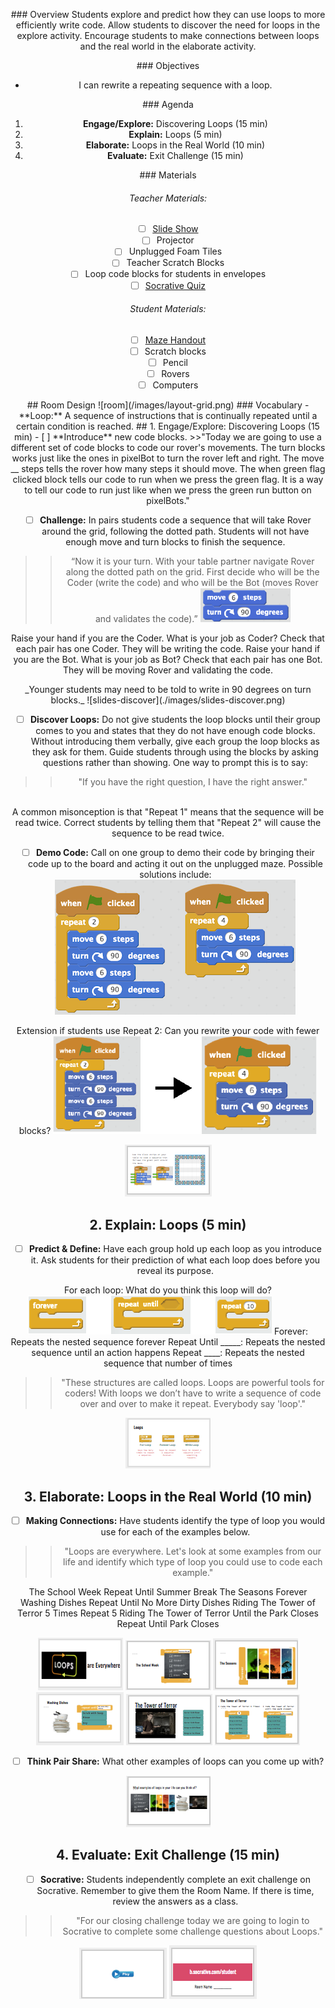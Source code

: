 <header class='header' title='In the Loop' subtitle='Lesson 05'/>

<notable>

<iconp src='/icons/activity.png'>### Overview</iconp>
Students explore and predict how they can use loops to more efficiently write code. Allow students to discover the need for loops in the explore activity. Encourage students to make connections between loops and the real world in the elaborate activity.

<iconp src='/icons/objectives.png'>### Objectives</iconp>

- I can rewrite a repeating sequence with a loop.

<iconp src='/icons/agenda.png'>### Agenda</iconp>

1. **Engage/Explore:** Discovering Loops (15 min)
3. **Explain:** Loops (5 min)
4. **Elaborate:** Loops in the Real World (10 min)
5. **Evaluate:** Exit Challenge (15 min)

<note>
<iconp src='/icons/materials.png'>### Materials</iconp>

###### Teacher Materials:
- [ ] [Slide Show][slide-show]
- [ ] Projector
- [ ] Unplugged Foam Tiles
- [ ] Teacher Scratch Blocks
- [ ] Loop code blocks for students in envelopes
- [ ] [Socrative Quiz][soc]

###### Student Materials:
- [ ] [Maze Handout][maze-handout]
- [ ] Scratch blocks
- [ ] Pencil
- [ ] Rovers
- [ ] Computers

</note>
## Room Design
![room](/images/layout-grid.png)

<note>
<iconp src='/icons/vocab.png'>### Vocabulary</iconp>
- **Loop:** A sequence of instructions that is continually repeated until a certain condition is reached.

</note>

<pagebreak/>
## 1. Engage/Explore: Discovering Loops (15 min)
- [ ] **Introduce** new code blocks.
>>"Today we are going to use a different set of code blocks to code our rover's movements. The turn blocks works just like the ones in pixelBot to turn the rover left and right. The move __ steps tells the rover how many steps it should move. The when green flag clicked block tells our code to run when we press the green flag. It is a way to tell our code to run just like when we press the green run button on pixelBots."

- [ ] **Challenge:** In pairs students code a sequence that will take Rover around the grid, following the dotted path. Students will not have enough move and turn blocks to finish the sequence.
> > “Now it is your turn. With your table partner navigate Rover along the dotted path on the grid. First decide who will be the Coder (write the code) and who will be the Bot (moves Rover and validates the code).”
![sequence](./images/move6.png)

<iconp type="question">Raise your hand if you are the Coder. What is your job as Coder?</iconp>
<iconp type="answer">Check that each pair has one Coder. They will be writing the code.</iconp>
<iconp type="question">Raise your hand if you are the Bot. What is your job as Bot?</iconp>
<iconp type="answer">Check that each pair has one Bot. They will be moving Rover and validating the code.</iconp>

<note type='tip' title='Tip'>
_Younger students may need to be told to write in 90 degrees on turn blocks._
![slides-discover](./images/slides-discover.png)
</note>

- [ ] **Discover Loops:** Do not give students the loop blocks until their group comes to you and states  that they do not have enough code blocks.  Without introducing them verbally, give each group the loop blocks as they ask for them. Guide students through using the blocks by asking questions rather than showing. One way to prompt this is to say:

>>"If you have the right question, I have the right answer."

<br/>
<note type="tip">A common misonception is that "Repeat 1" means that the sequence will be read twice. Correct students by telling them that "Repeat 2" will cause the sequence to be read twice.</note>

- [ ] **Demo Code:** Call on one group to demo their code by bringing their code up to the board and acting it out on the unplugged maze.
Possible solutions include:
![solutions](./images/solutions.png)

<iconp type='question' mb='1em'>Extension if students use Repeat 2: Can you rewrite your code with fewer blocks?</iconp>
![extension](./images/extension.png)

<note>![slides-loopsolution](./images/slides-loopsol.png)</note>

## 2. Explain: Loops (5 min)

- [ ] **Predict & Define:** Have each group hold up each loop as you introduce it. Ask students for their prediction of what each loop does before you reveal its purpose.

<iconp type='question'>For each loop: What do you think this loop will do?</iconp>
![for-each](./images/for-each.png)
<iconp type='answer'>Forever: Repeats the nested sequence forever</iconp>
<iconp type='answer'>Repeat Until _____: Repeats the nested sequence until an action happens</iconp>
<iconp type='answer'>Repeat ____: Repeats the nested sequence that number of times</iconp>

> > "These structures are called loops. Loops are powerful tools for coders! With loops we don’t have to write a sequence of code over and over to make it repeat. Everybody say 'loop'."

<note>![slides-loops](./images/slides-loop.png)</note>

## 3. Elaborate: Loops in the Real World (10 min)

- [ ] **Making Connections:** Have students identify the type of loop you would use for each of the examples below.

> > "Loops are everywhere. Let's look at some examples from our life and identify which type of loop you could use to code each example."

<iconp type='question'>The School Week <iconp ml='1em' type='answer'>Repeat Until Summer Break</iconp></iconp>
<iconp type='question'>The Seasons <iconp ml='1em' type='answer'>Forever</iconp></iconp>
<iconp type='question'>Washing Dishes <iconp ml='1em' type='answer'>Repeat Until No More Dirty Dishes</iconp></iconp>
<iconp type='question'>Riding The Tower of Terror 5 Times <iconp ml='1em' type='answer'>Repeat 5</iconp></iconp>
<iconp type='question'>Riding The Tower of Terror Until the Park Closes <iconp type='answer' mb='1em'>Repeat Until Park Closes</iconp></iconp>

<note>![slides-rw1](./images/slides-rw1.png)
![slides-rw2](./images/slides-rw2.png)
![slides-rw3](./images/slides-rw3.png.png)
![slides-rw4](./images/slides-rw4.png.png)
![slides-rw5](./images/slides-rw5.png.png)
![slides-rw6](./images/slides-rw6.png.png)</note>

- [ ] **Think Pair Share:** What other examples of loops can you come up with?

<note>![slides-rw7](./images/slides-rw7.png.png)</note>

## 4. Evaluate: Exit Challenge (15 min)

- [ ] **Socrative:** Students independently complete an exit challenge on Socrative. Remember to give them the Room Name. If there is time, review the answers as a class.

> > "For our closing challenge today we are going to login to Socrative to complete some challenge questions about Loops."

<note> ![slides-soc1](./images/slides-soc1.png)
![slides-soc2](./images/slides-soc2.png)
</note>

</notable>

[maze-handout]: https://drive.google.com/a/9-dots.org/file/d/0B2wBzr9vcXjPUEV0aHk4M0hMUVE/view?usp=sharing
[slide-show]: https://docs.google.com/presentation/d/1bbWIFAN66jsNqsTDXqy4OG31CUGDuPw9bRMqtKDNU-4/edit#slide=id.g1612fbdbad_0_42
[soc]: https://b.socrative.com/teacher/#import-quiz/28442633
